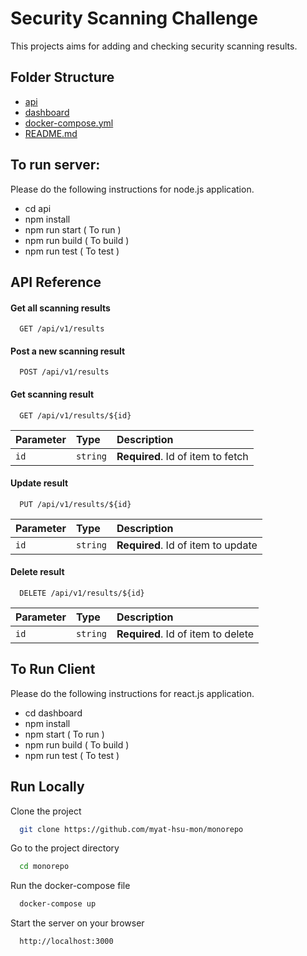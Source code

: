 # Security Scanning Challenge

This projects aims for adding and checking security scanning results.

## Folder Structure

- [api]()
- [dashboard]()
- [docker-compose.yml]()
- [README.md]()

## To run server:

Please do the following instructions for node.js application.

- cd api
- npm install
- npm run start ( To run )
- npm run build ( To build )
- npm run test ( To test )

## API Reference

#### Get all scanning results

```http
  GET /api/v1/results
```

#### Post a new scanning result

```http
  POST /api/v1/results
```

#### Get scanning result

```http
  GET /api/v1/results/${id}
```

| Parameter | Type     | Description                       |
| :-------- | :------- | :-------------------------------- |
| `id`      | `string` | **Required**. Id of item to fetch |

#### Update result

```http
  PUT /api/v1/results/${id}
```

| Parameter | Type     | Description                        |
| :-------- | :------- | :--------------------------------- |
| `id`      | `string` | **Required**. Id of item to update |

#### Delete result

```http
  DELETE /api/v1/results/${id}
```

| Parameter | Type     | Description                        |
| :-------- | :------- | :--------------------------------- |
| `id`      | `string` | **Required**. Id of item to delete |

## To Run Client

Please do the following instructions for react.js application.

- cd dashboard
- npm install
- npm start ( To run )
- npm run build ( To build )
- npm run test ( To test )

## Run Locally

Clone the project

```bash
  git clone https://github.com/myat-hsu-mon/monorepo
```

Go to the project directory

```bash
  cd monorepo
```

Run the docker-compose file

```bash
  docker-compose up
```

Start the server on your browser

```bash
  http://localhost:3000
```
